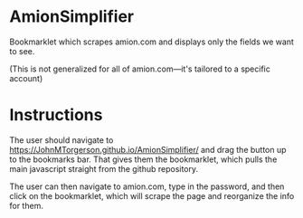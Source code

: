 # AmionSimplifier
Bookmarklet which scrapes amion.com and displays only the fields we want to see.

(This is not generalized for all of amion.com—it's tailored to a specific account)

# Instructions
The user should navigate to https://JohnMTorgerson.github.io/AmionSimplifier/ and drag the button up to the bookmarks bar. That gives them the bookmarklet, which pulls the main javascript straight from the github repository.

The user can then navigate to amion.com, type in the password, and then click on the bookmarklet, which will scrape the page and reorganize the info for them.
